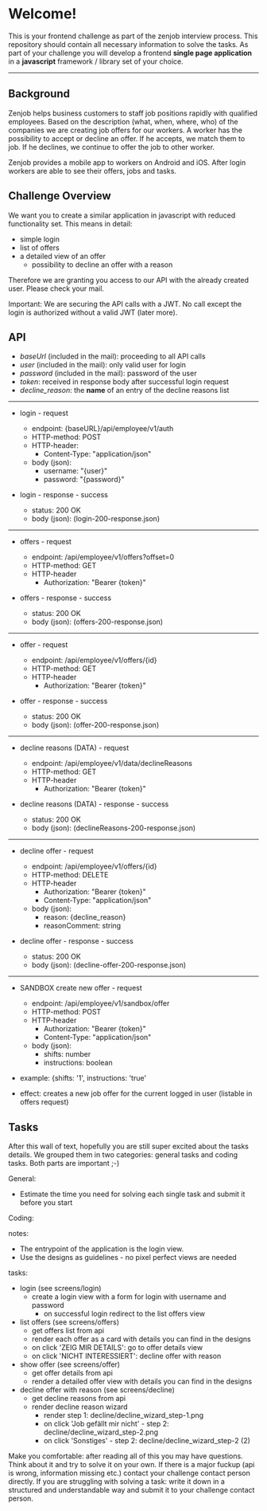 Welcome!
===================


This is your frontend challenge as part of the zenjob interview process. This repository should contain all necessary information to solve the tasks. As part of your challenge you will develop a frontend **single page application** in a **javascript** framework / library set of your choice. 

----------


Background
-------------
Zenjob helps business customers to staff job positions rapidly with qualified employees. Based on the description (what, when, where, who) of the companies we are creating job offers for our workers. A worker has the possibility to accept or decline an offer. If he accepts, we match them to job.  If he declines, we continue to offer the job to other worker.

Zenjob provides a mobile app to workers on Android and iOS. After login workers are able to see their offers, jobs and tasks. 

Challenge Overview
-------------

We want you to create a similar application in javascript with reduced functionality set. This means in detail:

 - simple login
 - list of offers
 - a detailed view of an offer
	 - possibility to decline an offer with a reason

Therefore we are granting you access to our API with the already created user. Please check your mail.

Important: We are securing the API calls with a JWT. No call except the login is authorized without a valid JWT (later more).  


API
-------------

- *baseUrl* (included in the mail): proceeding to all API calls
- *user* (included in the mail): only valid user for login
- *password* (included in the mail): password of the user
- *token*: received in response body after successful login request
- *decline_reason*: the **name** of an entry of the decline reasons list

----------

- login - request
	 - endpoint: {baseURL}/api/employee/v1/auth
	 - HTTP-method: POST
	 - HTTP-header: 
		 - Content-Type: "application/json"
	 - body (json):
		 - username: "{user}" 
		 - password: "{password}"

- login - response - success
	 - status: 200 OK
	 - body (json): (login-200-response.json)

----------

 - offers - request
	 - endpoint: /api/employee/v1/offers?offset=0
	 - HTTP-method: GET
	 - HTTP-header
		 - Authorization: "Bearer {token}"
	
- offers - response - success
	- status: 200 OK
	- body (json): (offers-200-response.json)

----------

 - offer - request
	 - endpoint: /api/employee/v1/offers/{id}
	 - HTTP-method: GET
	 - HTTP-header
		 - Authorization: "Bearer {token}"
	
 - offer - response - success
	- status: 200 OK
	- body (json): (offer-200-response.json)

----------

 - decline reasons (DATA) - request
	 - endpoint: /api/employee/v1/data/declineReasons
	 - HTTP-method: GET
	 - HTTP-header
		 - Authorization: "Bearer {token}"

	

 - decline  reasons (DATA) - response - success
	- status: 200 OK
	- body (json): (declineReasons-200-response.json)

----------

 - decline offer - request
	 - endpoint: /api/employee/v1/offers/{id}
	 - HTTP-method: DELETE
	 - HTTP-header
		 - Authorization: "Bearer {token}"
		 - Content-Type: "application/json"
	 - body (json):
		 - reason: {decline_reason}
		 - reasonComment: string
	
 - decline offer - response - success
	- status: 200 OK
	- body (json): (decline-offer-200-response.json)

----------	

 - SANDBOX create new offer - request
	 - endpoint: /api/employee/v1/sandbox/offer
	 - HTTP-method: POST
	 - HTTP-header
		 - Authorization: "Bearer {token}"
		 - Content-Type: "application/json"
	 - body (json):
		 - shifts: number
		 - instructions: boolean
		 
- example: {shifts: '1', instructions: 'true'
- effect: creates a new job offer for the current logged in user (listable in offers request)


Tasks
-------------

After this wall of text, hopefully you are still super excited about the tasks details. We grouped them in two categories: general tasks and coding tasks. Both parts are important ;-) 

General:

 - Estimate the time you need for solving each single task and submit it before you start

Coding:

notes: 
 + The entrypoint of the application is the login view.
 + Use the designs as guidelines - no pixel perfect views are needed

tasks:
- login (see screens/login)
	 - create a login view with a form for login with username and password
		 - on successful login redirect to the list offers view 
- list offers (see screens/offers)
	 - get offers list from api
	 - render each offer as a card with details you can find in the designs
	 - on click 'ZEIG MIR DETAILS': go to offer details view
	 - on click 'NICHT INTERESSIERT': decline offer with reason
- show offer (see screens/offer)
	 - get offer details from api
	 - render a detailed offer view with details you can find in the designs
- decline offer with reason (see screens/decline)
	 - get decline reasons from api
	 - render decline reason wizard 
		 - render step 1: decline/decline_wizard_step-1.png
		 - on click 'Job gefällt mir nicht' - step 2: decline/decline_wizard_step-2.png
		 - on click 'Sonstiges' - step 2:  decline/decline_wizard_step-2 (2)

Make you comfortable: after reading all of this you may have questions. Think about it and try to solve it on your own. If there is a major fuckup (api is wrong, information missing etc.) contact your challenge contact person directly. If you are struggling with solving a task: write it down in a structured and understandable way and submit it to your challenge contact person.

